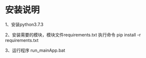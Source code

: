 
# 安装说明

1、安装python3.7.3

2、安装需要的模块，模块文件requirements.txt
   执行命令 pip install -r requirements.txt
   
3、运行程序 run_mainApp.bat
